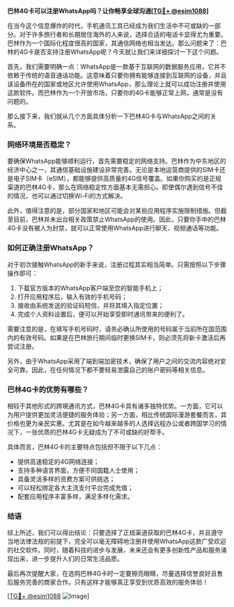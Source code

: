 **巴林4G卡可以注册WhatsApp吗？让你畅享全球沟通[[TG💪+ @esim1088](https://t.me/s/esim1088)]**

在当今这个信息爆炸的时代，手机通讯工具已经成为我们生活中不可或缺的一部分。对于许多旅行者和长期居住海外的人来说，选择合适的电话卡显得尤为重要。巴林作为一个国际化程度很高的国家，其通信网络也相当发达。那么问题来了：巴林的4G卡是否支持注册WhatsApp呢？今天就让我们来详细探讨一下这个问题。

首先，我们需要明确一点：WhatsApp是一款基于互联网的数据服务应用，它并不依赖于传统的语音通话功能。这意味着只要你拥有能够连接到互联网的设备，并且该设备所在的国家或地区允许使用WhatsApp，那么理论上就可以成功注册并使用这款软件。而巴林作为一个开放市场，只要你的4G卡能够正常上网，通常是没有问题的。

那么接下来，我们就从几个方面具体分析一下巴林4G卡与WhatsApp之间的关系。

### 网络环境是否稳定？

要确保WhatsApp能够顺利运行，首先需要稳定的网络支持。巴林作为中东地区的经济中心之一，其通信基础设施建设非常完善。无论是本地运营商提供的SIM卡还是电子SIM卡（eSIM），都能够提供高质量的4G信号覆盖。如果你购买的是正规渠道的巴林4G卡，那么在网络稳定性方面基本无需担心。即使偶尔遇到信号不佳的情况，也可以通过切换Wi-Fi的方式解决。

此外，值得注意的是，部分国家和地区可能会对某些应用程序实施限制措施。但截至目前，巴林并未出台相关政策禁止WhatsApp的使用。因此，只要你手中的巴林4G卡没有被人为封禁，就可以正常使用WhatsApp进行聊天、视频通话等功能。

### 如何正确注册WhatsApp？

对于初次接触WhatsApp的新手来说，注册过程其实相当简单。只需按照以下步骤操作即可：

1. 下载官方版本的WhatsApp客户端至您的智能手机上；
2. 打开应用程序后，输入有效的手机号码；
3. 接收由系统发送的验证码短信，并将其填入指定位置；
4. 完成个人资料设置后，便可以开始享受即时通讯带来的便利了。

需要注意的是，在填写手机号码时，请务必确认所使用的号码属于当前所在国范围内的有效号码。如果是在巴林旅行期间临时更换SIM卡，则必须先将新卡激活后再尝试注册。

另外，由于WhatsApp采用了端到端加密技术，确保了用户之间的交流内容绝对安全可靠。因此，在任何情况下都不要轻易泄露自己的账户密码等相关信息。

### 巴林4G卡的优势有哪些？

相较于其他形式的跨境通讯方式，巴林4G卡具有诸多独特优势。一方面，它可以为用户提供更加灵活便捷的服务体验；另一方面，相比传统国际漫游套餐而言，其价格也更为亲民实惠。尤其是在如今越来越多的人选择远程办公或者跨国学习的情况下，一张优质的巴林4G卡无疑成为了不可或缺的好帮手。

具体而言，巴林4G卡的主要特点包括但不限于以下几点：
- 提供高速稳定的4G网络连接；
- 支持多种语言界面，方便不同国籍人士使用；
- 具备灵活多样的资费方案可供挑选；
- 可以轻松绑定各大主流支付平台完成充值；
- 配套应用程序丰富多样，满足多样化需求。

### 结语

综上所述，我们可以得出结论：只要选择了正规渠道获取的巴林4G卡，并且遵守当地法律法规的前提下，完全可以毫无障碍地注册并使用WhatsApp这款广受欢迎的社交软件。同时，随着科技的进步与发展，未来还会有更多创新性产品和服务涌现出来，进一步提升人们的日常生活品质。

最后再次提醒大家，在选购巴林4G卡时一定要擦亮眼睛，尽量选择信誉良好且售后服务完善的商家合作。只有这样才能够真正享受到优质高效的服务体验！

[[TG💪+ @esim1088](https://t.me/s/esim1088) ![Image](https://i.postimg.cc/4NQfJmqS/Snipaste-2025-05-13-00-14-12.png)]